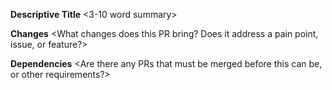 **Descriptive Title**
<3-10 word summary>

**Changes**
<What changes does this PR bring? Does it address a pain point, issue, or feature?>

**Dependencies**
<Are there any PRs that must be merged before this can be, or other requirements?>

<Users may delete any unused portion of this template>
